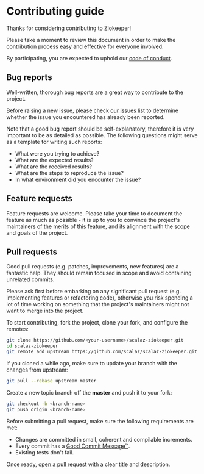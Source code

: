 # Contributing guide

Thanks for considering contributing to Ziokeeper!

Please take a moment to review this document in order to make the contribution process easy and
effective for everyone involved.

By participating, you are expected to uphold our [code of conduct](CODE_OF_CONDUCT.md).

## Bug reports

Well-written, thorough bug reports are a great way to contribute to the project.

Before raising a new issue, please check [our issues list][link-issues] to determine whether the
issue you encountered has already been reported.

Note that a good bug report should be self-explanatory, therefore it is very important to be as
detailed as possible. The following questions might serve as a template for writing such reports:

* What were you trying to achieve?
* What are the expected results?
* What are the received results?
* What are the steps to reproduce the issue?
* In what environment did you encounter the issue?

## Feature requests

Feature requests are welcome. Please take your time to document the feature as much as possible - it
is up to you to convince the project's maintainers of the merits of this feature, and its alignment
with the scope and goals of the project.

## Pull requests

Good pull requests (e.g. patches, improvements, new features) are a fantastic help. They should
remain focused in scope and avoid containing unrelated commits.

Please ask first before embarking on any significant pull request (e.g. implementing features or
refactoring code), otherwise you risk spending a lot of time working on something that the project's
maintainers might not want to merge into the project.

To start contributing, fork the project, clone your fork, and configure the remotes:

```bash
git clone https://github.com/<your-username>/scalaz-ziokeeper.git
cd scalaz-ziokeeper
git remote add upstream https://github.com/scalaz/scalaz-ziokeeper.git
```

If you cloned a while ago, make sure to update your branch with the changes from upstream:

```bash
git pull --rebase upstream master
```

Create a new topic branch off the **master** and push it to your fork:

```bash
git checkout -b <branch-name>
git push origin <branch-name>
```

Before submitting a pull request, make sure the following requirements are met:

* Changes are committed in small, coherent and compilable increments.
* Every commit has a [Good Commit Message™][link-otp].
* Existing tests don't fail.

Once ready, [open a pull request][link-pr] with a clear title and description.

[link-issues]: https://github.com/mijicd/thorondor/issues
[link-otp]: https://github.com/erlang/otp/wiki/Writing-good-commit-messages
[link-pr]: https://help.github.com/articles/about-pull-requests/
